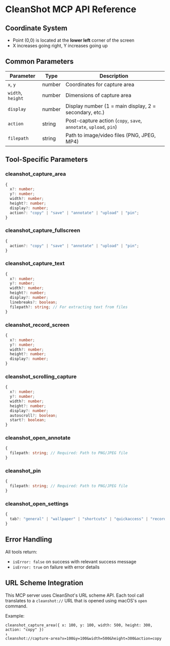 # CleanShot MCP API Reference

## Coordinate System

- Point (0,0) is located at the **lower left** corner of the screen
- X increases going right, Y increases going up

## Common Parameters

| Parameter | Type | Description |
|-----------|------|-------------|
| `x`, `y` | number | Coordinates for capture area |
| `width`, `height` | number | Dimensions of capture area |
| `display` | number | Display number (1 = main display, 2 = secondary, etc.) |
| `action` | string | Post-capture action (`copy`, `save`, `annotate`, `upload`, `pin`) |
| `filepath` | string | Path to image/video files (PNG, JPEG, MP4) |

## Tool-Specific Parameters

### cleanshot_capture_area
```typescript
{
  x?: number;
  y?: number;
  width?: number;
  height?: number;
  display?: number;
  action?: "copy" | "save" | "annotate" | "upload" | "pin";
}
```

### cleanshot_capture_fullscreen
```typescript
{
  action?: "copy" | "save" | "annotate" | "upload" | "pin";
}
```

### cleanshot_capture_text
```typescript
{
  x?: number;
  y?: number;
  width?: number;
  height?: number;
  display?: number;
  linebreaks?: boolean;
  filepath?: string; // For extracting text from files
}
```

### cleanshot_record_screen
```typescript
{
  x?: number;
  y?: number;
  width?: number;
  height?: number;
  display?: number;
}
```

### cleanshot_scrolling_capture
```typescript
{
  x?: number;
  y?: number;
  width?: number;
  height?: number;
  display?: number;
  autoscroll?: boolean;
  start?: boolean;
}
```

### cleanshot_open_annotate
```typescript
{
  filepath: string; // Required: Path to PNG/JPEG file
}
```

### cleanshot_pin
```typescript
{
  filepath: string; // Required: Path to PNG/JPEG file
}
```

### cleanshot_open_settings
```typescript
{
  tab?: "general" | "wallpaper" | "shortcuts" | "quickaccess" | "recording" | "screenshots" | "annotate" | "cloud" | "advanced" | "about";
}
```

## Error Handling

All tools return:
- `isError: false` on success with relevant success message
- `isError: true` on failure with error details

## URL Scheme Integration

This MCP server uses CleanShot's URL scheme API. Each tool call translates to a `cleanshot://` URL that is opened using macOS's `open` command.

Example:
```
cleanshot_capture_area({ x: 100, y: 100, width: 500, height: 300, action: "copy" })
↓
cleanshot://capture-area?x=100&y=100&width=500&height=300&action=copy
```
